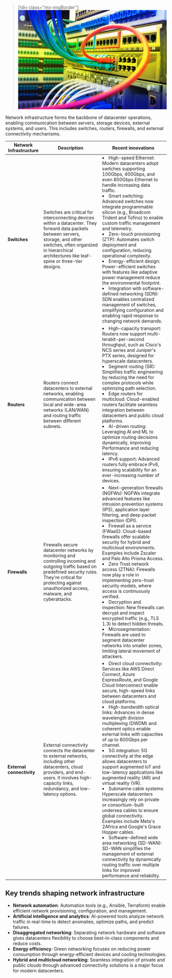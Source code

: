 >[!div class="mx-imgBorder"]
>[![Photograph of a network rack with colorful cables connected to network switches.](../media/datacenter-network-infrastructure-backbone.jpg)](../media/datacenter-network-infrastructure-backbone.jpg#lightbox)

Network infrastructure forms the backbone of datacenter operations, enabling communication between servers, storage devices, external systems, and users. This includes switches, routers, firewalls, and external connectivity mechanisms.

| Network Infrastructure | Description | Recent innovations |
| --- | --- | --- |
| **Switches** | Switches are critical for interconnecting devices within a datacenter. They forward data packets between servers, storage, and other switches, often organized in hierarchical architectures like leaf-spine or three-tier designs. | <li>High-speed Ethernet: Modern datacenters adopt switches supporting 100Gbps, 400Gbps, and even 800Gbps Ethernet to handle increasing data traffic.<br><li>Smart switching: Advanced switches now integrate programmable silicon (e.g., Broadcom Trident and Tofino) to enable custom traffic management and telemetry.<br><li>Zero-touch provisioning (ZTP): Automates switch deployment and configuration, reducing operational complexity.<br><li>Energy-efficient design: Power-efficient switches with features like adaptive power management reduce the environmental footprint.<br><li>Integration with software-defined networking (SDN): SDN enables centralized management of switches, simplifying configuration and enabling rapid response to changing network demands. |
| **Routers** | Routers connect datacenters to external networks, enabling communication between local and wide-area networks (LAN/WAN) and routing traffic between different subnets. | <li>High-capacity transport: Routers now support multi-terabit-per-second throughput, such as Cisco's NCS series and Juniper's PTX series, designed for hyperscale datacenters.<br><li>Segment routing (SR): Simplifies traffic engineering by reducing the need for complex protocols while optimizing path selection.<br><li>Edge routers for multicloud: Cloud-enabled routers facilitate seamless integration between datacenters and public cloud platforms.<br><li>AI-driven routing: Leveraging AI and ML to optimize routing decisions dynamically, improving Performance and reducing latency.<br><li>IPv6 support: Advanced routers fully embrace IPv6, ensuring scalability for an ever-increasing number of devices. |
| **Firewalls** | Firewalls secure datacenter networks by monitoring and controlling incoming and outgoing traffic based on predefined security rules. They're critical for protecting against unauthorized access, malware, and cyberattacks. | <li>Next-generation firewalls (NGFWs): NGFWs integrate advanced features like intrusion prevention systems (IPS), application layer filtering, and deep packet inspection (DPI).<br><li>Firewall as a service (FWaaS): Cloud-based firewalls offer scalable security for hybrid and multicloud environments. Examples include Zscaler and Palo Alto Prisma Access.<br><li>Zero Trust network access (ZTNA): Firewalls now play a role in implementing zero-trust security models, where access is continuously verified.<br><li>Decryption and inspection: New firewalls can decrypt and inspect encrypted traffic (e.g., TLS 1.3) to detect hidden threats.<br><li>Microsegmentation: Firewalls are used to segment datacenter networks into smaller zones, limiting lateral movement of attackers. |
| **External connectivity** | External connectivity connects the datacenter to external networks, including other datacenters, cloud providers, and end-users. It involves high-capacity links, redundancy, and low-latency options. | <li>Direct cloud connectivity: Services like AWS Direct Connect, Azure ExpressRoute, and Google Cloud Interconnect enable secure, high-speed links between datacenters and cloud platforms.<br><li>High-bandwidth optical links: Advances in dense wavelength division multiplexing (DWDM) and coherent optics enable external links with capacities of up to 800Gbps per channel.<br><li>5G integration: 5G connectivity at the edge allows datacenters to support augmented IoT and low-latency applications like augmented reality (AR) and virtual reality (VR).<br><li>Submarine cable systems: Hyperscale datacenters increasingly rely on private or consortium-built undersea cables to ensure global connectivity. Examples include Meta's 2Africa and Google's Grace Hopper cables.<br><li>Software-defined wide area networking (SD-WAN): SD-WAN simplifies the management of external connectivity by dynamically routing traffic over multiple links for improved performance and reliability. |

## Key trends shaping network infrastructure

- **Network automation**: Automation tools (e.g., Ansible, Terraform) enable efficient network provisioning, configuration, and management.
- **Artificial intelligence and analytics**: AI-powered tools analyze network traffic in real-time to detect anomalies, optimize paths, and predict failures.
- **Disaggregated networking**: Separating network hardware and software gives datacenters flexibility to choose best-in-class components and reduce costs.
- **Energy efficiency**: Green networking focuses on reducing power consumption through energy-efficient devices and cooling technologies.
- **Hybrid and multicloud networking**: Seamless integration of private and public clouds through advanced connectivity solutions is a major focus for modern datacenters.

